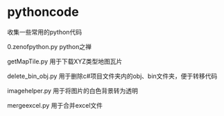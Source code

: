 # pythoncode
收集一些常用的python代码

0.zenofpython.py    python之禅

getMapTile.py    用于下载XYZ类型地图瓦片 

delete_bin_obj.py    用于删除c#项目文件夹内的obj、bin文件夹，便于转移代码   

imagehelper.py    用于将图片的白色背景转为透明

mergeexcel.py    用于合并excel文件